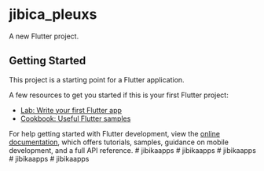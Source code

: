 # jibica_pleuxs

A new Flutter project.

## Getting Started

This project is a starting point for a Flutter application.

A few resources to get you started if this is your first Flutter project:

- [Lab: Write your first Flutter app](https://docs.flutter.dev/get-started/codelab)
- [Cookbook: Useful Flutter samples](https://docs.flutter.dev/cookbook)

For help getting started with Flutter development, view the
[online documentation](https://docs.flutter.dev/), which offers tutorials,
samples, guidance on mobile development, and a full API reference.
#   j i b i k a a p p s  
 #   j i b i k a a p p s  
 #   j i b i k a a p p s  
 #   j i b i k a a p p s  
 #   j i b i k a a p p s  
 